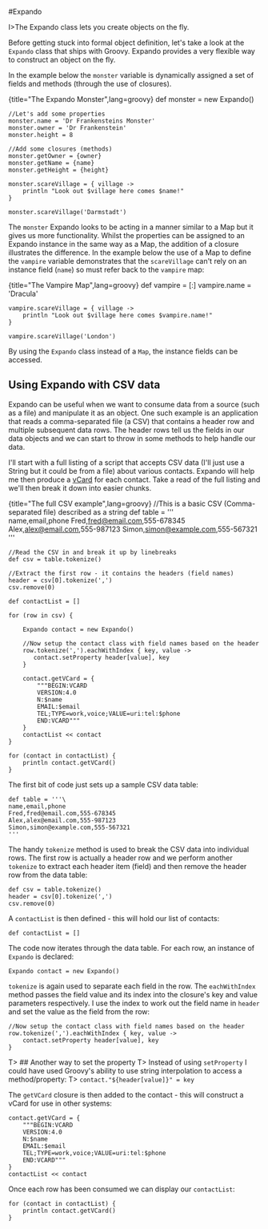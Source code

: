 #Expando

I>The Expando class lets you create objects on the fly. 

Before getting stuck into formal object definition, let's take a look at the `Expando` class that ships with Groovy. Expando provides a very flexible way to construct an object on the fly.

In the example below the `monster` variable is dynamically assigned a set of fields and methods (through the use of closures).

{title="The Expando Monster",lang=groovy}
	def monster = new Expando()
	
	//Let's add some properties
	monster.name = 'Dr Frankensteins Monster'
	monster.owner = 'Dr Frankenstein'
	monster.height = 8
	
	//Add some closures (methods)
	monster.getOwner = {owner}
	monster.getName = {name}
	monster.getHeight = {height}
	
	monster.scareVillage = { village ->
	    println "Look out $village here comes $name!"
	}
	
	monster.scareVillage('Darmstadt')


The `monster` Expando looks to be acting in a manner similar to a Map but it gives us more functionality. Whilst the properties can be assigned to an Expando instance in the same way as a Map, the addition of a closure illustrates the difference. In the example below the use of a Map to define the `vampire` variable demonstrates that the `scareVillage` can't rely on an instance field (`name`) so must refer back to the `vampire` map:

{title="The Vampire Map",lang=groovy}
	def vampire = [:]
	vampire.name = 'Dracula'
	
	vampire.scareVillage = { village ->
	    println "Look out $village here comes $vampire.name!"
	}
	
	vampire.scareVillage('London')

By using the `Expando` class instead of a `Map`, the instance fields can be accessed.

## Using Expando with CSV data

Expando can be useful when we want to consume data from a source (such as a file) and manipulate it as an object. One such example is an application that reads a comma-separated file (a CSV) that contains a header row and multiple subsequent data rows. The header rows tell us the fields in our data objects and we can start to throw in some methods to help handle our data.

I'll start with a full listing of a script that accepts CSV data (I'll just use a String but it could be from a file) about various contacts. Expando will help me then produce a [vCard](https://en.wikipedia.org/wiki/VCard) for each contact. Take a read of the full listing and we'll then break it down into easier chunks.
 
{title="The full CSV example",lang=groovy}
	//This is a basic CSV (Comma-separated file)  described as a string
	def table = '''\
	name,email,phone
	Fred,fred@email.com,555-678345
	Alex,alex@email.com,555-987123
	Simon,simon@example.com,555-567321
	'''
    
    //Read the CSV in and break it up by linebreaks
    def csv = table.tokenize()
    
    //Extract the first row - it contains the headers (field names)
    header = csv[0].tokenize(',')
    csv.remove(0)
    
    def contactList = []
    
    for (row in csv) {
        
        Expando contact = new Expando()
        
        //Now setup the contact class with field names based on the header
        row.tokenize(',').eachWithIndex { key, value ->
           contact.setProperty header[value], key
        }
        
        contact.getVCard = {
            """BEGIN:VCARD
            VERSION:4.0
            N:$name
            EMAIL:$email
            TEL;TYPE=work,voice;VALUE=uri:tel:$phone
            END:VCARD"""
        }
        contactList << contact
    }
    
    for (contact in contactList) {
        println contact.getVCard()
    }

The first bit of code just sets up a sample CSV data table:

	def table = '''\
    name,email,phone
    Fred,fred@email.com,555-678345
    Alex,alex@email.com,555-987123
    Simon,simon@example.com,555-567321
    '''

The handy `tokenize` method is used to break the CSV data into individual rows. The first row is actually a header row and we perform another `tokenize` to extract each header item (field) and then remove the header row from the data table:

	def csv = table.tokenize()
	header = csv[0].tokenize(',')
	csv.remove(0)

A `contactList` is then defined - this will hold our list of contacts:

	def contactList = []

The code now iterates through the data table.  For each row, an instance of `Expando` is declared:

	Expando contact = new Expando()

`tokenize` is again used to separate each field in the row. The `eachWithIndex` method passes the field value and its index into the closure's key and value parameters respectively. I use the index to work out the field name in `header` and set the value as the field from the row:

	//Now setup the contact class with field names based on the header
	row.tokenize(',').eachWithIndex { key, value ->
		contact.setProperty header[value], key
	}

T> ## Another way to set the property
T> Instead of using `setProperty` I could have used Groovy's ability to use string interpolation to access a method/property:
T> 	`contact."${header[value]}" = key`

The `getVCard` closure is then added to the contact - this will construct a vCard for use in other systems:

	contact.getVCard = {
        """BEGIN:VCARD
        VERSION:4.0
        N:$name
        EMAIL:$email
        TEL;TYPE=work,voice;VALUE=uri:tel:$phone
        END:VCARD"""
    }
    contactList << contact


Once each row has been consumed we can display our `contactList`:

	for (contact in contactList) {
	    println contact.getVCard()
	}